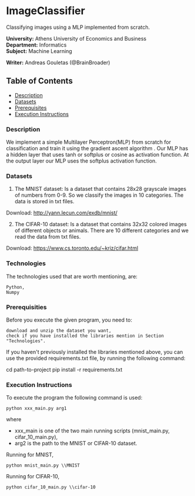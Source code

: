 # ImageClassifier

Classifying images using a MLP implemented from scratch.

**University:** Athens University of Economics and Business  
**Department:** Informatics  
**Subject:** Machine Learning

**Writer:**  Andreas Gouletas (@BrainBroader)

## Table of Contents
* [Description](#description)
* [Datasets](#datasets)
* [Prerequisites](#prerequisities)
* [Execution Instructions](#execution-instructions)

### Description 
We implement a simple Multilayer Perceptron(MLP) from scratch for classification and train it using the gradient ascent algorithm . Our MLP has a hidden layer that uses tanh or softplus or cosine as activation function. At the output layer our MLP uses the softplus activation function.

### Datasets
1. The MNIST dataset: 
Is a dataset that contains 28x28 grayscale images of numbers from 0-9. So we classify the images in 10 categories. The data is stored in txt files.

Download: http://yann.lecun.com/exdb/mnist/

2. The CIFAR-10 dataset:
Is a dataset that contains 32x32 colored images of different objects or animals. There are 10 different categories and we read the data from txt files.

Download: https://www.cs.toronto.edu/~kriz/cifar.html

### Technologies

The technologies used that are worth mentioning, are:

    Python,
    Numpy


### Prerequisities

Before you execute the given program, you need to:

    download and unzip the dataset you want,
    check if you have installed the libraries mention in Section "Technologies".

If you haven't previously installed the libraries mentioned above, you can use the provided requirements.txt file, by running the following command:

cd path-to-project
pip install -r requirements.txt
 
### Execution Instructions
To execute the program the following command is used:
```
python xxx_main.py arg1
```
where 
* xxx_main is one of the two main running scripts (mnist_main.py, cifar_10_main.py),
* arg2 is the path to the MNIST or CIFAR-10 dataset.


Running for MNIST, 
```
python mnist_main.py \\MNIST
```

Running for CIFAR-10, 
```
python cifar_10_main.py \\cifar-10
